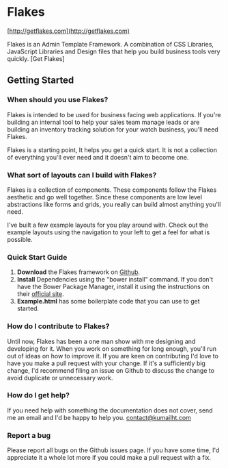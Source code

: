 # Flakes

[http://getflakes.com](http://getflakes.com)

Flakes is an Admin Template Framework. A combination of CSS Libraries, JavaScript Libraries and Design files that help you build business tools very quickly.
[Get Flakes]

## Getting Started

### When should you use Flakes?

Flakes is intended to be used for business facing web applications. If you're building an internal tool to help your sales team manage leads or are building an inventory tracking solution for your watch business, you'll need Flakes.

Flakes is a starting point, It helps you get a quick start. It is not a collection of everything you'll ever need and it doesn't aim to become one.

### What sort of layouts can I build with Flakes?

Flakes is a collection of components. These components follow the Flakes aesthetic and go well together. Since these components are low level abstractions like forms and grids, you really can build almost anything you'll need.

I've built a few example layouts for you play around with. Check out the example layouts using the navigation to your left to get a feel for what is possible.

### Quick Start Guide

1.  **Download** the Flakes framework on [Github](https://github.com/kumailht/flakes).
2.  **Install** Dependencies using the "bower install" command. If you don't have the Bower Package Manager, install it using the instructions on their [official site](http://bower.io/).
3.  **Example.html** has some boilerplate code that you can use to get started.

### How do I contribute to Flakes?

Until now, Flakes has been a one man show with me designing and developing for it. When you work on something for long enough, you'll run out of ideas on how to improve it. If you are keen on contributing I'd love to have you make a pull request with your change. If it's a sufficiently big change, I'd recommend filing an issue on Github to discuss the change to avoid duplicate or unnecessary work.

### How do I get help?

If you need help with something the documentation does not cover, send me an email and I'd be happy to help you. [contact@kumailht.com](contact@kumailht.com)

### Report a bug

Please report all bugs on the Github issues page. If you have some time, I'd appreciate it a whole lot more if you could make a pull request with a fix.

